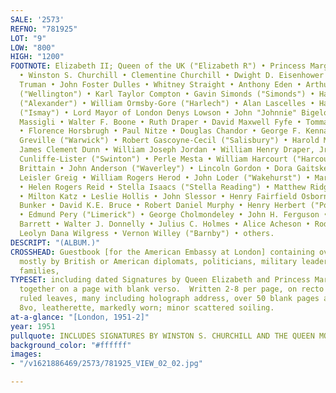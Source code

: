 ```yaml
---
SALE: '2573'
REFNO: "781925"
LOT: "9"
LOW: "800"
HIGH: "1200"
FOOTNOTE: Elizabeth II; Queen of the UK ("Elizabeth R") • Princess Margaret ("Margaret")
  • Winston S. Churchill • Clementine Churchill • Dwight D. Eisenhower • Margaret
  Truman • John Foster Dulles • Whitney Straight • Anthony Eden • Arthur Wellesley
  ("Wellington") • Karl Taylor Compton • Gavin Simonds ("Simonds") • Harold Alexander
  ("Alexander") • William Ormsby-Gore ("Harlech") • Alan Lascelles • Hastings Ismay
  ("Ismay") • Lord Mayor of London Denys Lowson • John "Johnnie" Bigelow Dodge • René
  Massigli • Walter F. Boone • Ruth Draper • David Maxwell Fyfe • Tommaso Gallarati-Scotti
  • Florence Horsbrugh • Paul Nitze • Douglas Chandor • George F. Kennan • Charles
  Greville ("Warwick") • Robert Gascoyne-Cecil ("Salisbury") • Harold Macmillan •
  James Clement Dunn • William Joseph Jordan • William Henry Draper, Jr. • Philip
  Cunliffe-Lister ("Swinton") • Perle Mesta • William Harcourt ("Harcourt") • Harry
  Brittain • John Anderson ("Waverley") • Lincoln Gordon • Dora Gaitskell • Louis
  Leisler Greig • William Rogers Herod • John Loder ("Wakehurst") • Margaret Wakehurst
  • Helen Rogers Reid • Stella Isaacs ("Stella Reading") • Matthew Ridgway • Guy Salisbury-Jones
  • Milton Katz • Leslie Hollis • John Slessor • Henry Fairfield Osborn, Jr. • Ellsworth
  Bunker • David K.E. Bruce • Robert Daniel Murphy • Henry Herbert ("Porchester")
  • Edmund Pery ("Limerick") • George Cholmondeley • John H. Ferguson • Edward W.
  Barrett • Walter J. Donnelly • Julius C. Holmes • Alice Acheson • Roderic Hill •
  Leolyn Dana Wilgress • Vernon Willey ("Barnby") • others.
DESCRIPT: "(ALBUM.)"
CROSSHEAD: Guestbook [for the American Embassy at London] containing over 60 signatures,
  mostly by British or American diplomats, politicians, military leaders, or their
  families,
TYPESET: including dated Signatures by Queen Elizabeth and Princess Margaret alone
  together on a page with blank verso.  Written 2-8 per page, on recto or verso of
  ruled leaves, many including holograph address, over 50 blank pages at rear. Oblong
  8vo, leatherette, markedly worn; minor scattered soiling.
at-a-glance: "[London, 1951-2]"
year: 1951
pullquote: INCLUDES SIGNATURES BY WINSTON S. CHURCHILL AND THE QUEEN MOTHER
background_color: "#ffffff"
images:
- "/v1621886469/2573/781925_VIEW_02_02.jpg"

---
```

